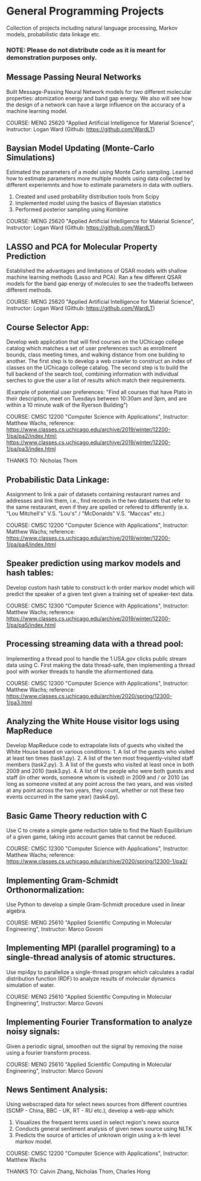 # General Programming Projects
Collection of projects including natural language processing, Markov models, probabilistic data linkage etc.

### NOTE: Please do not distribute code as it is meant for demonstration purposes only.

## Message Passing Neural Networks

Built Message-Passing Neural Network models for two different molecular properties: atomization energy and band gap energy. We also will see how the design of a network can have a large influence on the accuracy of a machine learning model.

COURSE: MENG 25620 "Applied Artificial Intelligence for Material Science", Instructor: Logan Ward (Github: https://github.com/WardLT)

## Baysian Model Updating (Monte-Carlo Simulations)

Estimated the parameters of a model using Monte Carlo sampling. Learned how to estimate parameters more multiple models using data collected by different experiemnts and how to estimate parameters in data with outliers.

1) Created and used probability distribution tools from Scipy
2) Implemented model using the basics of Bayesian statistics
3) Performed posterior sampling using Kombine

COURSE: MENG 25620 "Applied Artificial Intelligence for Material Science", Instructor: Logan Ward (Github: https://github.com/WardLT)

## LASSO and PCA for Molecular Property Prediction

Established the advantages and limitations of QSAR models with shallow machine learning methods (Lasso and PCA). Ran a few different QSAR models for the band gap energy of molecules to see the tradeoffs between different methods.

COURSE: MENG 25620 "Applied Artificial Intelligence for Material Science", Instructor: Logan Ward (Github: https://github.com/WardLT)

## Course Selector App: 

Develop web application that will find courses on the UChicago college catalog which matches a set of user preferences such as enrollment bounds, class meeting times, and walking distance from one building to another. The first step is to develop a web crawler to construct an index of classes on the UChicago college catalog. The second step is to build the full backend of the search tool, combining information with individual serches to give the user a list of results which match their requirements.

(Example of potential user preferences: "Find all courses that have Plato in their description, meet on Tuesdays between 10:30am and 3pm, and are within a 10 minute walk of the Ryerson Building")

COURSE: CMSC 12200 "Computer Science with Applications", Instructor: Matthew Wachs, reference: https://www.classes.cs.uchicago.edu/archive/2019/winter/12200-1/pa/pa2/index.html; https://www.classes.cs.uchicago.edu/archive/2019/winter/12200-1/pa/pa3/index.html

THANKS TO: Nicholas Thom

## Probabilistic Data Linkage: 

Assignment to link a pair of datasets containing restaurant names and addresses and link them, i.e., find records in the two datasets that refer to the same restaurant, even if they are spelled or refered to differently (e.x. "Lou Mitchell's" V.S. "Lou's" / "McDonalds" V.S. "Maccas" etc.)

COURSE: CMSC 12200 "Computer Science with Applications", Instructor: Matthew Wachs; reference: https://www.classes.cs.uchicago.edu/archive/2019/winter/12200-1/pa/pa4/index.html

## Speaker prediction using markov models and hash tables: 

Develop custom hash table to construct k-th order markov model which will predict the speaker of a given text given a training set of speaker-text data.

COURSE: CMSC 12300 "Computer Science with Applications", Instructor: Matthew Wachs; reference: https://www.classes.cs.uchicago.edu/archive/2019/winter/12200-1/pa/pa5/index.html

## Processing streaming data with a thread pool:

Implementing a thread pool to handle the 1.USA.gov clicks public stream data using C. First making the data thread-safe, then implementing a thread pool with worker threads to handle the aformentioned data.

COURSE: CMSC 12300 "Computer Science with Applications", Instructor: Matthew Wachs; reference: https://www.classes.cs.uchicago.edu/archive/2020/spring/12300-1/pa3.html

## Analyzing the White House visitor logs using MapReduce

Develop MapReduce code to extrapolate lists of guests who visited the White House based on various conditions:
    1. A list of the guests who visited at least ten times (task1.py).
    2. A list of the ten most frequently-visited staff members (task2.py).
    3. A list of the guests who visited at least once in both 2009 and 2010 (task3.py).
    4. A list of the people who were both guests and staff (in other words, someone whom is visited) in 2009 and / or 2010 (as long as someone visited at any point across the two years, and was visited at any point across the two years, they count, whether or not these two events occurred in the same year) (task4.py).
    
## Basic Game Theory reduction with C

Use C to create a simple game reduction table to find the Nash Equilibrium of a given game, taking into account games that cannot be reduced.
    
COURSE: CMSC 12300 "Computer Science with Applications", Instructor: Matthew Wachs; reference: https://www.classes.cs.uchicago.edu/archive/2020/spring/12300-1/pa2/

## Implementing Gram-Schmidt Orthonormalization:

Use Python to develop a simple Gram-Schmidt procedure used in linear algebra.
    
COURSE: MENG 25610 "Applied Scientific Computing in Molecular Engineering", Instructor: Marco Govoni

## Implementing MPI (parallel programing) to a single-thread analysis of atomic structures.

Use mpi4py to parallelize a single-thread program which calculates a radial distribution function (RDF) to analyze results of molecular dynamics simulation of water.
    
COURSE: MENG 25610 "Applied Scientific Computing in Molecular Engineering", Instructor: Marco Govoni

## Implementing Fourier Transformation to analyze noisy signals:

Given a periodic signal, smoothen out the signal by removing the noise using a fourier transform process.
    
COURSE: MENG 25610 "Applied Scientific Computing in Molecular Engineering", Instructor: Marco Govoni

## News Sentiment Analysis:

Using webscraped data for select news sources from different countries (SCMP - China, BBC - UK, RT - RU etc.), develop a web-app which:

1) Visualizes the frequent terms used in select region's news source
2) Conducts general sentiment analysis of given news source using NLTK
3) Predicts the source of articles of unknown origin using a k-th level markov model.

COURSE: CMSC 12200 "Computer Science with Applications", Instructor: Matthew Wachs

THANKS TO: Calvin Zhang, Nicholas Thom, Charles Hong 
